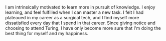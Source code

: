 I am intrinsically motivated to learn more in pursuit of knowledge. I enjoy learning, and feel fulfilled when I can master a new task. I felt I had plateaued in my career as a surgical tech, and I find myself more dissatisfied every day that I spend in that career. Since giving notice and choosing to attend Turing, I have only become more sure that I'm doing the best thing for myself and my happiness. 
